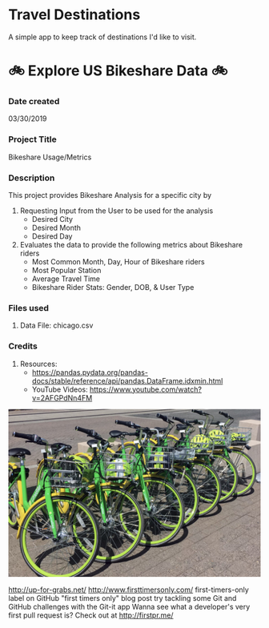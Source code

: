 # Travel Destinations

A simple app to keep track of destinations I'd like to visit.


# :bike:  Explore US Bikeshare Data  :bike:

### Date created
03/30/2019

### Project Title
Bikeshare Usage/Metrics

### Description
This project provides Bikeshare Analysis for a specific city
by 
1. Requesting Input from the User to be used for the analysis
	* Desired City 
	* Desired Month
	* Desired Day
2. Evaluates the data to provide the following metrics about Bikeshare riders
	* Most Common Month, Day, Hour of Bikeshare riders
	* Most Popular Station
	* Average Travel Time
	* Bikeshare Rider Stats:  Gender, DOB, & User Type  

### Files used
1. Data File:  chicago.csv

### Credits
1. Resources:
	* https://pandas.pydata.org/pandas-docs/stable/reference/api/pandas.DataFrame.idxmin.html
	* YouTube Videos: https://www.youtube.com/watch?v=2AFGPdNn4FM



![We Love Bikeshare](/images/chicagoBikeshare.png)

http://up-for-grabs.net/
http://www.firsttimersonly.com/
first-timers-only label on GitHub
"first timers only" blog post
try tackling some Git and GitHub challenges with the Git-it app
Wanna see what a developer's very first pull request is? Check out at http://firstpr.me/
